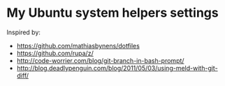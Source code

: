 My Ubuntu system helpers settings
======

Inspired by:
- https://github.com/mathiasbynens/dotfiles
- https://github.com/rupa/z/
- http://code-worrier.com/blog/git-branch-in-bash-prompt/
- http://blog.deadlypenguin.com/blog/2011/05/03/using-meld-with-git-diff/
